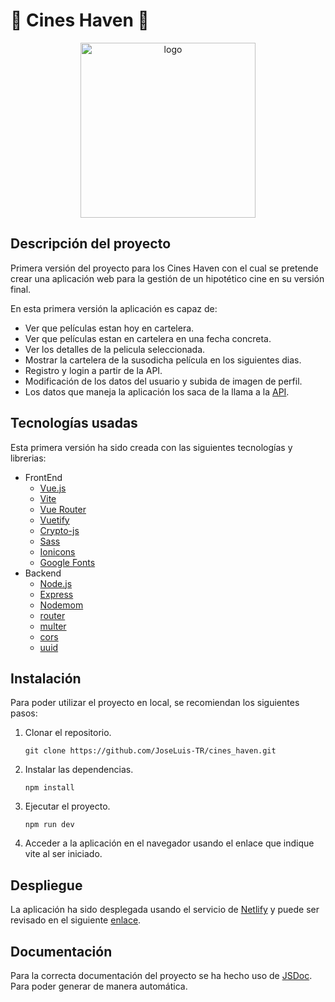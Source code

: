 # 🎥 Cines Haven 🎥

<p align="center">
  <img width="280" alt="logo" src="https://user-images.githubusercontent.com/92323915/220186818-007160d6-0e37-430b-9e8f-7bc8cacf21ca.png">
</p>

## Descripción del proyecto

Primera versión del proyecto para los Cines Haven con el cual se pretende crear una aplicación 
web para la gestión de un hipotético cine en su versión final.

En esta primera versión la aplicación es capaz de:

- Ver que películas estan hoy en cartelera.
- Ver que películas estan en cartelera en una fecha concreta.
- Ver los detalles de la pelicula seleccionada.
- Mostrar la cartelera de la susodicha película en los siguientes dias.
- Registro y login a partir de la API.
- Modificación de los datos del usuario y subida de imagen de perfil.
- Los datos que maneja la aplicación los saca de la llama a la [API](https://github.com/JoseLuis-TR/backend-cines_haven).

## Tecnologías usadas

Esta primera versión ha sido creada con las siguientes tecnologías y librerias:

- FrontEnd
  - [Vue.js](https://vuejs.org/)
  - [Vite](https://vitejs.dev/)
  - [Vue Router](https://router.vuejs.org/)
  - [Vuetify](https://vuetifyjs.com/en/)
  - [Crypto-js](https://www.npmjs.com/package/crypto-js)
  - [Sass](https://sass-lang.com/)
  - [Ionicons](https://ionicons.com/)
  - [Google Fonts](https://fonts.google.com/)
- Backend
  - [Node.js](https://nodejs.org/es/)
  - [Express](https://expressjs.com/es/)
  - [Nodemom](https://www.npmjs.com/package/nodemon)
  - [router](https://www.npmjs.com/package/router)
  - [multer](https://www.npmjs.com/package/multer)
  - [cors](https://www.npmjs.com/package/cors)
  - [uuid](https://www.npmjs.com/package/uuid)

## Instalación

Para poder utilizar el proyecto en local, se recomiendan los siguientes pasos:

1. Clonar el repositorio.
    ```
    git clone https://github.com/JoseLuis-TR/cines_haven.git
    ```
2. Instalar las dependencias.
    ```
    npm install
    ```
3. Ejecutar el proyecto.
    ```
    npm run dev
    ```
4. Acceder a la aplicación en el navegador usando el enlace que indique vite al ser iniciado.

## Despliegue

La aplicación ha sido desplegada usando el servicio de [Netlify](https://www.netlify.com/) y puede ser revisado
en el siguiente [enlace](https://cines-haven.netlify.app/).

## Documentación

Para la correcta documentación del proyecto se ha hecho uso de [JSDoc](https://jsdoc.app/). Para poder generar
de manera automática.
